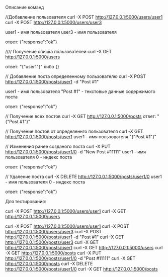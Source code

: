


Описание команд



//Добавление пользователя 
curl -X POST http://127.0.0.1:5000/users/user1
curl -X POST http://127.0.0.1:5000/users/user3

user1 - имя пользователя
user3 - имя пользователя

ответ:
{"response":"ok"}


//// Получение списка пользователей
curl -X GET http://127.0.0.1:5000/users

ответ:
"{\"user1\"}"
либо 
{}


// Добавление поста определенному пользователю
curl -X POST http://127.0.0.1:5000/posts/user1 -d "Post #1"

user1 - имя пользователя
"Post #1" - текстовые данные содержимого поста

ответ:
{"response":"ok"}


// Получение всех постов
curl -X GET http://127.0.0.1:5000/posts
ответ:
"{\"Post #1\"}"


// Получение постов от определеннго пользователя
curl -X GET http://127.0.0.1:5000/posts/user1 
user1 - имя пользователя
"{\"Post #1\"}"


// Изменения ранее созданого поста
curl -X PUT http://127.0.0.1:5000/posts/user1/0 -d "New Post #11111"
user1 - имя пользователя
0 - индекс поста

ответ:
{"response":"ok"}


// Удаление поста
curl -X DELETE http://127.0.0.1:5000/posts/user1/0
user1 - имя пользователя
0 - индекс поста

ответ:
{"response":"ok"}






Для тестирования:

curl -X POST http://127.0.0.1:5000/users/user1
curl -X GET http://127.0.0.1:5000/users

curl -X POST http://127.0.0.1:5000/users/user1
curl -X POST http://127.0.0.1:5000/users/user3
curl -X POST http://127.0.0.1:5000/posts/user1 -d "Post #1"
curl -X GET http://127.0.0.1:5000/posts/user3 
curl -X GET http://127.0.0.1:5000/posts/user1 
curl -X GET http://127.0.0.1:5000/users
curl -X GET http://127.0.0.1:5000/posts
curl -X PUT http://127.0.0.1:5000/posts/user1/0 -d "Post #11111"
curl -X GET http://127.0.0.1:5000/posts
curl -X DELETE http://127.0.0.1:5000/posts/user1/0
curl -X GET http://127.0.0.1:5000/posts












